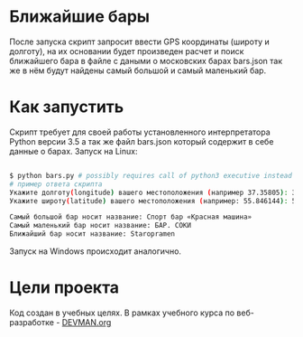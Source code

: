 # Ближайшие бары

После запуска скрипт запросит ввести GPS координаты (широту и долготу), на их основании
будет произведен расчет и поиск ближайшего бара в файле с даными о московских барах bars.json
так же в нём будут найдены самый большой и самый маленький бар.

# Как запустить

Скрипт требует для своей работы установленного интерпретатора Python версии 3.5
а так же файл bars.json который содержит в себе данные о барах.
Запуск на Linux:

```bash

$ python bars.py # possibly requires call of python3 executive instead of just python
# пример ответа скрипта
Укажите долготу(longitude) вашего местоположения (например 37.35805): 37.358059205668638
Укажите широту(latitude) вашего местоположения (например: 55.846144): 55.846144758987947

Самый большой бар носит название: Спорт бар «Красная машина»
Самый маленький бар носит название: БАР. СОКИ
Ближайший бар носит название: Staropramen
```

Запуск на Windows происходит аналогично.

# Цели проекта

Код создан в учебных целях. В рамках учебного курса по веб-разработке - [DEVMAN.org](https://devman.org)
